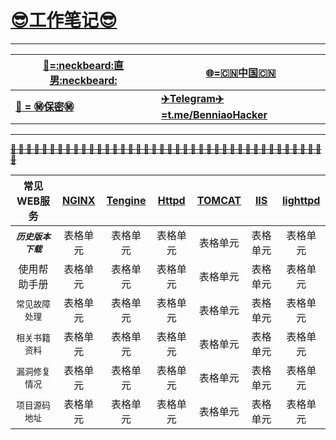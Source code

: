 # __[:sunglasses:工作笔记:sunglasses:](https://github.com/benniao1996/1996)__
****
|[__:restroom:=:neckbeard:直男:neckbeard:__](https://github.com/benniao1996/1996)|[__:globe_with_meridians:=:cn:中国:cn:__](https://github.com/benniao1996/1996)|
| --- | ---
|[__:couple_with_heart: = :secret:保密:secret:__](https://github.com/benniao1996/1996)|[__:airplane:Telegram:airplane:=t.me/BenniaoHacker__](https://t.me/BenniaoHacker)|
****
[~~__**:shit: :shit: :shit: :shit: :shit: :shit: :shit: :shit: :shit: :shit: :shit: :shit: :shit: :shit: :shit: :shit: :shit: :shit: :shit: :shit: :shit: :shit: :shit: :shit: :shit: :shit: :shit: :shit: :shit: :shit: :shit: :shit: :shit: :shit: :shit: :shit: :shit: :shit: :shit: :shit: :shit:**__~~](https://t.me/BenniaoHacker)

| 常见WEB服务 | [NGINX](http://nginx.org/)  | [Tengine](http://tengine.taobao.org/) | [Httpd](http://httpd.apache.org/) | [TOMCAT](http://tomcat.apache.org/) | [IIS](https://www.iis.net/) | [lighttpd](http://www.lighttpd.net/)  | 
| :----------: | :-----------: | :----------: | :-----------: | :----------: | :-----------: | :----------: | 
| ***`历史版本下载`*** | 表格单元   | 表格单元   | 表格单元   | 表格单元   | 表格单元   | 表格单元   | 
| 使用帮助手册 | 表格单元   | 表格单元   | 表格单元   | 表格单元   | 表格单元   | 表格单元   | 
| `常见故障处理` | 表格单元   | 表格单元   | 表格单元   | 表格单元   | 表格单元   | 表格单元   | 
| `相关书籍资料` | 表格单元   | 表格单元   | 表格单元   | 表格单元   | 表格单元   | 表格单元   | 
| `漏洞修复情况` | 表格单元   | 表格单元   | 表格单元   | 表格单元   | 表格单元   | 表格单元   | 
| `项目源码地址` | 表格单元   | 表格单元   | 表格单元   | 表格单元   | 表格单元   | 表格单元   | 
